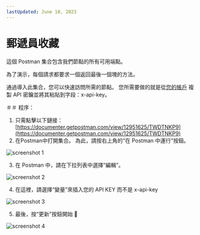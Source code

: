 ```yaml
---
lastUpdated: June 10, 2023
---
```


# 郵遞員收藏

這個 Postman 集合包含我們節點的所有可用端點。

為了演示，每個請求都要求一個返回最後一個塊的方法。

通過導入此集合，您可以快速訪問所需的節點。 您所需要做的就是從[您的帳戶](https://account.getblock.io/) 複製 API 密鑰並將其粘貼到字段：x-api-key。

＃＃ 程序：

1. 只需點擊以下鏈接：[https://documenter.getpostman.com/view/12951625/TWDTNKP9](https://documenter.getpostman.com/view/12951625/TWDTNKP9)
2. 在Postman中打開集合。 為此，請按右上角的“在 Postman 中運行”按鈕。

![screenshot 1](https://storage.getblock.io/web/docs/get-started/postman-collection/screenshot_1.webp)

3. 在 Postman 中，請在下拉列表中選擇“編輯”。

![screenshot 2](https://storage.getblock.io/web/docs/get-started/postman-collection/screenshot_2.webp)

4. 在這裡，請選擇“變量”來插入您的 API KEY 而不是 x-api-key

![screenshot 3](https://storage.getblock.io/web/docs/get-started/postman-collection/screenshot_3.webp)

5. 最後，按“更新”按鈕開始 🙂

![screenshot 4](https://storage.getblock.io/web/docs/get-started/postman-collection/screenshot_4.webp)
